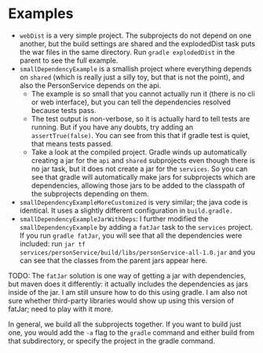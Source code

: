 # Examples
 - `webDist` is a very simple project. The subprojects do not depend on one
   another, but the build settings are shared and the explodedDist task puts
   the war files in the same directory. Run `gradle explodedDist` in the parent
   to see the full example.
 - `smallDependencyExample` is a smallish project where everything depends on
   `shared` (which is really just a silly toy, but that is not the point), and
   also the PersonService depends on the api.
     - The example is so small that you cannot actually run it (there is no cli
       or web interface), but you can tell the dependencies resolved because
       tests pass.
     - The test output is non-verbose, so it is actually hard to tell tests are
       running. But if you have any doubts, try adding an `assertTrue(false)`.
       You can see from this that if gradle test is quiet, that means tests
       passed.
     - Take a look at the compiled project. Gradle winds up automatically
       creating a jar for the `api` and `shared` subprojects even though there
       is no jar task, but it does not create a jar for the `services`. So you
       can see that gradle will automatically make jars for subprojects which
       are dependencies, allowing those jars to be added to the classpath of
       the subprojects depending on them.
 - `smallDependencyExampleMoreCustomized` is very similar; the java code is
   identical. It uses a slightly different configuration in `build.gradle.`
 - `smallDependencyExampleJarWithDeps`: I further modified the
   `smallDependencyExample` by adding a `fatJar` task to the `services`
   project. If you run `gradle fatJar`, you will see that all the dependencies
   were included: run
     `jar tf services/personService/build/libs/personService-all-1.0.jar`
   and you can see that the classes from the parent jars appear here.

TODO: The `fatJar` solution is one way of getting a jar with dependencies, but
maven does it differently: it actually includes the dependencies as jars inside
of the jar. I am still unsure how to do this using gradle. I am also not sure whether
third-party libraries would show up using this version of fatJar; need to play with
it more.

In general, we build all the subprojects together. If you want to build
just one, you would add the `-a` flag to the `gradle` command and either
build from that subdirectory, or specify the project in the gradle command.
